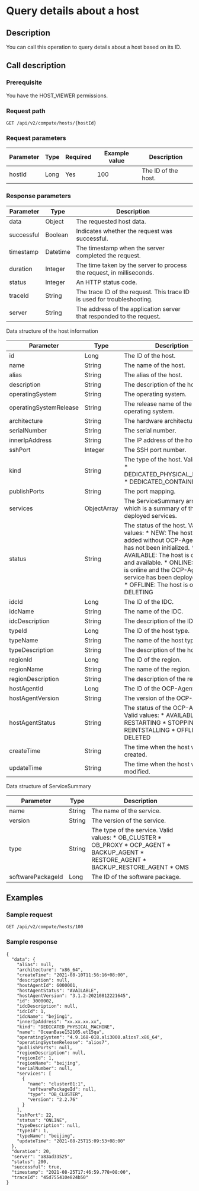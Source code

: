Query details about a host 
===============================================



Description 
--------------------------------

You can call this operation to query details about a host based on its ID.

Call description 
-------------------------------------

### Prerequisite 

You have the HOST_VIEWER permissions.

### Request path 

`GET /api/v2/compute/hosts/{hostId}`

### Request parameters 



| Parameter | Type | Required | Example value |     Description     |
|-----------|------|----------|---------------|---------------------|
| hostId    | Long | Yes      | 100           | The ID of the host. |



### Response parameters 



| Parameter  |   Type   |                               Description                               |
|------------|----------|-------------------------------------------------------------------------|
| data       | Object   | The requested host data.                                                |
| successful | Boolean  | Indicates whether the request was successful.                           |
| timestamp  | Datetime | The timestamp when the server completed the request.                    |
| duration   | Integer  | The time taken by the server to process the request, in milliseconds.   |
| status     | Integer  | An HTTP status code.                                                    |
| traceId    | String   | The trace ID of the request. This trace ID is used for troubleshooting. |
| server     | String   | The address of the application server that responded to the request.    |



Data structure of the host information


|       Parameter        |    Type     |                                                                                                                                                                                                                                                                              Description                                                                                                                                                                                                                                                                              |
|------------------------|-------------|-----------------------------------------------------------------------------------------------------------------------------------------------------------------------------------------------------------------------------------------------------------------------------------------------------------------------------------------------------------------------------------------------------------------------------------------------------------------------------------------------------------------------------------------------------------------------|
| id                     | Long        | The ID of the host.                                                                                                                                                                                                                                                                                                                                                                                                                                                                                                                                                   |
| name                   | String      | The name of the host.                                                                                                                                                                                                                                                                                                                                                                                                                                                                                                                                                 |
| alias                  | String      | The alias of the host.                                                                                                                                                                                                                                                                                                                                                                                                                                                                                                                                                |
| description            | String      | The description of the host.                                                                                                                                                                                                                                                                                                                                                                                                                                                                                                                                          |
| operatingSystem        | String      | The operating system.                                                                                                                                                                                                                                                                                                                                                                                                                                                                                                                                                 |
| operatingSystemRelease | String      | The release name of the operating system.                                                                                                                                                                                                                                                                                                                                                                                                                                                                                                                             |
| architecture           | String      | The hardware architecture.                                                                                                                                                                                                                                                                                                                                                                                                                                                                                                                                            |
| serialNumber           | String      | The serial number.                                                                                                                                                                                                                                                                                                                                                                                                                                                                                                                                                    |
| innerIpAddress         | String      | The IP address of the host.                                                                                                                                                                                                                                                                                                                                                                                                                                                                                                                                           |
| sshPort                | Integer     | The SSH port number.                                                                                                                                                                                                                                                                                                                                                                                                                                                                                                                                                  |
| kind                   | String      | The type of the host. Valid values: * DEDICATED_PHYSICAL_MACHINE   * DEDICATED_CONTAINER                                                                                                                                                                                                                                                                                                                                                                           |
| publishPorts           | String      | The port mapping.                                                                                                                                                                                                                                                                                                                                                                                                                                                                                                                                                     |
| services               | ObjectArray | The ServiceSummary array, which is a summary of the deployed services.                                                                                                                                                                                                                                                                                                                                                                                                                                                                                                |
| status                 | String      | The status of the host. Valid values: * NEW: The host is newly added without OCP-Agent and has not been initialized.   * AVAILABLE: The host is online and available.    <!-- --> * ONLINE: The host is online and the OCP-Agent service has been deployed on it.   * OFFLINE: The host is offline.    <!-- --> * DELETING    |
| idcId                  | Long        | The ID of the IDC.                                                                                                                                                                                                                                                                                                                                                                                                                                                                                                                                                    |
| idcName                | String      | The name of the IDC.                                                                                                                                                                                                                                                                                                                                                                                                                                                                                                                                                  |
| idcDescription         | String      | The description of the IDC.                                                                                                                                                                                                                                                                                                                                                                                                                                                                                                                                           |
| typeId                 | Long        | The ID of the host type.                                                                                                                                                                                                                                                                                                                                                                                                                                                                                                                                              |
| typeName               | String      | The name of the host type.                                                                                                                                                                                                                                                                                                                                                                                                                                                                                                                                            |
| typeDescription        | String      | The description of the host type.                                                                                                                                                                                                                                                                                                                                                                                                                                                                                                                                     |
| regionId               | Long        | The ID of the region.                                                                                                                                                                                                                                                                                                                                                                                                                                                                                                                                                 |
| regionName             | String      | The name of the region.                                                                                                                                                                                                                                                                                                                                                                                                                                                                                                                                               |
| regionDescription      | String      | The description of the region.                                                                                                                                                                                                                                                                                                                                                                                                                                                                                                                                        |
| hostAgentId            | Long        | The ID of the OCP-Agent.                                                                                                                                                                                                                                                                                                                                                                                                                                                                                                                                              |
| hostAgentVersion       | String      | The version of the OCP-Agent.                                                                                                                                                                                                                                                                                                                                                                                                                                                                                                                                         |
| hostAgentStatus        | String      | The status of the OCP-Agent. Valid values: * AVAILABLE   * RESTARTING    <!-- --> * STOPPING   * REINTSTALLING    <!-- --> * OFFLINE   * DELETED                                                                                                                                             |
| createTime             | String      | The time when the host was created.                                                                                                                                                                                                                                                                                                                                                                                                                                                                                                                                   |
| updateTime             | String      | The time when the host was modified.                                                                                                                                                                                                                                                                                                                                                                                                                                                                                                                                  |



Data structure of ServiceSummary


|     Parameter     |  Type  |                                                                                                                                                                                                                                                  Description                                                                                                                                                                                                                                                   |
|-------------------|--------|----------------------------------------------------------------------------------------------------------------------------------------------------------------------------------------------------------------------------------------------------------------------------------------------------------------------------------------------------------------------------------------------------------------------------------------------------------------------------------------------------------------|
| name              | String | The name of the service.                                                                                                                                                                                                                                                                                                                                                                                                                                                                                       |
| version           | String | The version of the service.                                                                                                                                                                                                                                                                                                                                                                                                                                                                                    |
| type              | String | The type of the service. Valid values: * OB_CLUSTER   * OB_PROXY    <!-- --> * OCP_AGENT   * BACKUP_AGENT    <!-- --> * RESTORE_AGENT   * BACKUP_RESTORE_AGENT    <!-- --> * OMS    |
| softwarePackageId | Long   | The ID of the software package.                                                                                                                                                                                                                                                                                                                                                                                                                                                                                |



Examples 
-----------------------------

### Sample request 

`GET /api/v2/compute/hosts/100`

### Sample response 

```unknow
{
  "data": {
    "alias": null,
    "architecture": "x86_64",
    "createTime": "2021-08-10T11:56:16+08:00",
    "description": null,
    "hostAgentId": 6000001,
    "hostAgentStatus": "AVAILABLE",
    "hostAgentVersion": "3.1.2-20210812221645",
    "id": 3000002,
    "idcDescription": null,
    "idcId": 1,
    "idcName": "bejing1",
    "innerIpAddress": "xx.xx.xx.xx",
    "kind": "DEDICATED_PHYSICAL_MACHINE",
    "name": "OceanBase152105.et15qa",
    "operatingSystem": "4.9.168-018.ali3000.alios7.x86_64",
    "operatingSystemRelease": "alios7",
    "publishPorts": null,
    "regionDescription": null,
    "regionId": 1,
    "regionName": "beijing",
    "serialNumber": null,
    "services": [
      {
        "name": "cluster01:1",
        "softwarePackageId": null,
        "type": "OB_CLUSTER",
        "version": "2.2.76"
      }
    ],
    "sshPort": 22,
    "status": "ONLINE",
    "typeDescription": null,
    "typeId": 1,
    "typeName": "beijing",
    "updateTime": "2021-08-25T15:09:53+08:00"
  },
  "duration": 20,
  "server": "a83ad33525",
  "status": 200,
  "successful": true,
  "timestamp": "2021-08-25T17:46:59.778+08:00",
  "traceId": "45d755410e824b50"
}
```


